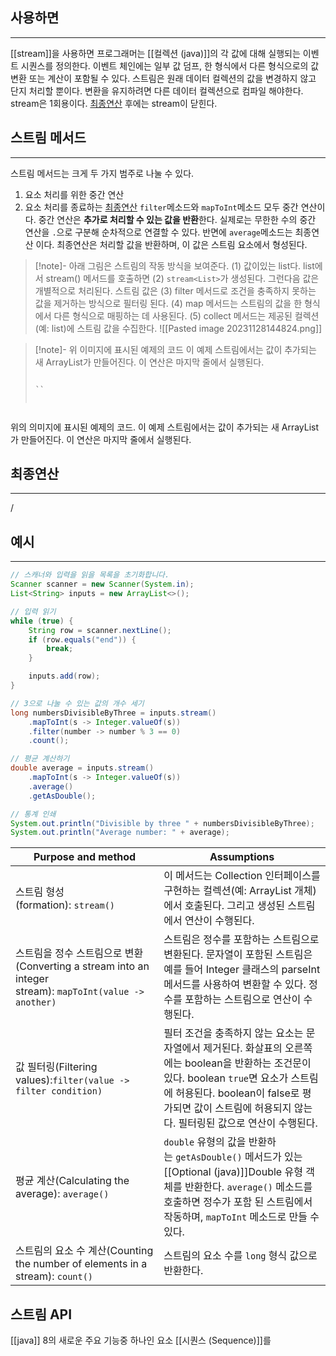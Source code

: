 ## 사용하면
---
[[stream]]을 사용하면 프로그래머는 [[컬렉션 (java)]]의 각 값에 대해 실행되는 이벤트 시퀀스를 정의한다.
이벤트 체인에는 일부 값 덤프, 한 형식에서 다른 형식으로의 값 변환 또는 계산이 포함될 수 있다.
스트림은 원래 데이터 컬렉션의 값을 변경하지 않고 단지 처리할 뿐이다. 변환을 유지하려면 다른 데이터 컬렉션으로 컴파일 해야한다.
stream은 1회용이다. [최종연산](#최종연산) 후에는 stream이 닫힌다.
## 스트림 메서드
---
스트림 메서드는 크게 두 가지 범주로 나눌 수 있다.
1. 요소 처리를 위한 중간 연산
2. 요소 처리를 종료하는 [최종연산](#최종연산)
`filter`메소드와 `mapToInt`메소드 모두 중간 연산이다. 중간 연산은 **추가로 처리할 수 있는 값을 반환**한다.
	실제로는 무한한 수의 중간 연산을 `.`으로 구분해 순차적으로 연결할 수 있다.
반면에 `average`메소드는 최종연산 이다. 최종연산은 처리할 값을 반환하며, 이 값은 스트림 요소에서 형성된다.

> [!note]- 아래 그림은 스트림의 작동 방식을 보여준다. 
>  (1) 값이있는 list다. list에서 stream() 메서드를 호출하면
>  (2) `stream<List>`가 생성된다. 그런다음 값은 개별적으로 처리된다. 스트림 값은
>  (3) filter 메서드로 조건을 충족하지 못하는 값을 제거하는 방식으로 필터링 된다.
>  (4) map 메서드는 스트림의 값을 한 형식에서 다른 형식으로 매핑하는 데 사용된다.
>  (5) collect 메서드는 제공된 컬렉션 (예: list)에 스트림 값을 수집한다.
> ![[Pasted image 20231128144824.png]]

> [!note]- 위 이미지에 표시된 예제의 코드
> 이 예제 스트림에서는 값이 추가되는 새 ArrayList가 만들어진다. 이 연산은 마지막 줄에서 실행된다.
> ```
> 
> ``
> 
> 



```
```



위의 의미지에 표시된 예제의 코드. 이 예제 스트림에서는 값이 추가되는 새 ArrayList가 만들어진다. 이 연산은 마지막 줄에서 실행된다.


## 최종연산 
---
/
## 예시
---
```java
// 스캐너와 입력을 읽을 목록을 초기화합니다.
Scanner scanner = new Scanner(System.in);
List<String> inputs = new ArrayList<>();

// 입력 읽기
while (true) {
    String row = scanner.nextLine();
    if (row.equals("end")) {
        break;
    }

    inputs.add(row);
}

// 3으로 나눌 수 있는 값의 개수 세기
long numbersDivisibleByThree = inputs.stream()
    .mapToInt(s -> Integer.valueOf(s))
    .filter(number -> number % 3 == 0)
    .count();

// 평균 계산하기
double average = inputs.stream()
    .mapToInt(s -> Integer.valueOf(s))
    .average()
    .getAsDouble();

// 통계 인쇄
System.out.println("Divisible by three " + numbersDivisibleByThree);
System.out.println("Average number: " + average);
```

|Purpose and method|Assumptions|
|---|---|
|스트림 형성(formation): `stream()`|이 메서드는 Collection 인터페이스를 구현하는 컬렉션(예: ArrayList 개체)에서 호출된다. 그리고 생성된 스트림에서 연산이 수행된다.|
|스트림을 정수 스트림으로 변환(Converting a stream into an integer stream): `mapToInt(value -> another)`|스트림은 정수를 포함하는 스트림으로 변환된다. 문자열이 포함된 스트림은 예를 들어 Integer 클래스의 parseInt 메서드를 사용하여 변환할 수 있다. 정수를 포함하는 스트림으로 연산이 수행된다.|
|값 필터링(Filtering values):`filter(value -> filter condition)`|필터 조건을 충족하지 않는 요소는 문자열에서 제거된다. 화살표의 오른쪽에는 boolean을 반환하는 조건문이 있다. boolean `true`면 요소가 스트림에 허용된다. boolean이 false로 평가되면 값이 스트림에 허용되지 않는다. 필터링된 값으로 연산이 수행된다.|
|평균 계산(Calculating the average): `average()`|`double` 유형의 값을 반환하는 `getAsDouble()` 메서드가 있는 [[Optional (java)]]Double 유형 객체를 반환한다. `average()` 메소드를 호출하면 정수가 포함 된 스트림에서 작동하며, `mapToInt` 메소드로 만들 수 있다.|
|스트림의 요소 수 계산(Counting the number of elements in a stream): `count()`|스트림의 요소 수를 `long` 형식 값으로 반환한다.|

## 스트림 API
[[java]] 8의 새로운 주요 기능중 하나인 요소 [[시퀀스 (Sequence)]]를
